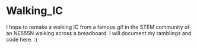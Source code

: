 # Walking_IC
I hope to remake a walking IC from a famous gif in the STEM community of an NE555N walking across a breadboard. I will document my ramblings and code here. :)
